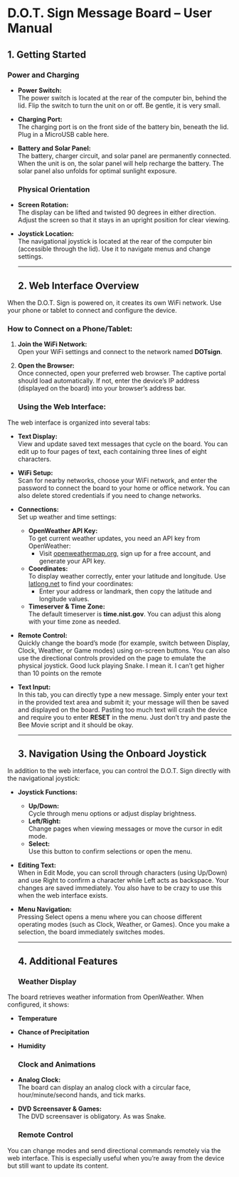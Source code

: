 # **D.O.T. Sign Message Board – User Manual**

## **1\. Getting Started**

### **Power and Charging**

* **Power Switch:**  
  The power switch is located at the rear of the computer bin, behind the lid. Flip the switch to turn the unit on or off. Be gentle, it is very small.   
* **Charging Port:**  
  The charging port is on the front side of the battery bin, beneath the lid. Plug in a MicroUSB cable here.  
* **Battery and Solar Panel:**  
  The battery, charger circuit, and solar panel are permanently connected. When the unit is on, the solar panel will help recharge the battery. The solar panel also unfolds for optimal sunlight exposure.

  ### **Physical Orientation**

* **Screen Rotation:**  
  The display can be lifted and twisted 90 degrees in either direction. Adjust the screen so that it stays in an upright position for clear viewing.  
* **Joystick Location:**  
  The navigational joystick is located at the rear of the computer bin (accessible through the lid). Use it to navigate menus and change settings.

  ---

  ## **2\. Web Interface Overview**

When the D.O.T. Sign is powered on, it creates its own WiFi network. Use your phone or tablet to connect and configure the device.

### **How to Connect on a Phone/Tablet:**

1. **Join the WiFi Network:**  
   Open your WiFi settings and connect to the network named **DOTsign**.  
2. **Open the Browser:**  
   Once connected, open your preferred web browser. The captive portal should load automatically. If not, enter the device’s IP address (displayed on the board) into your browser’s address bar.

   ### **Using the Web Interface:**

The web interface is organized into several tabs:

* **Text Display:**  
  View and update saved text messages that cycle on the board. You can edit up to four pages of text, each containing three lines of eight characters.  
* **WiFi Setup:**  
  Scan for nearby networks, choose your WiFi network, and enter the password to connect the board to your home or office network. You can also delete stored credentials if you need to change networks.  
* **Connections:**  
  Set up weather and time settings:  
  * **OpenWeather API Key:**  
    To get current weather updates, you need an API key from OpenWeather:  
    * Visit [openweathermap.org](https://openweathermap.org/), sign up for a free account, and generate your API key.  
  * **Coordinates:**  
    To display weather correctly, enter your latitude and longitude. Use [latlong.net](https://www.latlong.net/) to find your coordinates:  
    * Enter your address or landmark, then copy the latitude and longitude values.  
  * **Timeserver & Time Zone:**  
    The default timeserver is **time.nist.gov**. You can adjust this along with your time zone as needed.  
* **Remote Control:**  
  Quickly change the board’s mode (for example, switch between Display, Clock, Weather, or Game modes) using on-screen buttons. You can also use the directional controls provided on the page to emulate the physical joystick. Good luck playing Snake. I mean it. I can’t get higher than 10 points on the remote   
* **Text Input:**  
  In this tab, you can directly type a new message. Simply enter your text in the provided text area and submit it; your message will then be saved and displayed on the board. Pasting too much text will crash the device and require you to enter **RESET** in the menu. Just don’t try and paste the Bee Movie script and it should be okay. 

  ---

  ## **3\. Navigation Using the Onboard Joystick**

In addition to the web interface, you can control the D.O.T. Sign directly with the navigational joystick:

* **Joystick Functions:**  
  * **Up/Down:**  
    Cycle through menu options or adjust display brightness.  
  * **Left/Right:**  
    Change pages when viewing messages or move the cursor in edit mode.  
  * **Select:**  
    Use this button to confirm selections or open the menu.  
* **Editing Text:**  
  When in Edit Mode, you can scroll through characters (using Up/Down) and use Right to confirm a character while Left acts as backspace. Your changes are saved immediately. You also have to be crazy to use this when the web interface exists.  
* **Menu Navigation:**  
  Pressing Select opens a menu where you can choose different operating modes (such as Clock, Weather, or Games). Once you make a selection, the board immediately switches modes.

  ---

  ## **4\. Additional Features**

  ### **Weather Display**

The board retrieves weather information from OpenWeather. When configured, it shows:

* **Temperature**  
* **Chance of Precipitation**  
* **Humidity**

  ### **Clock and Animations**

* **Analog Clock:**  
  The board can display an analog clock with a circular face, hour/minute/second hands, and tick marks.  
* **DVD Screensaver & Games:**  
  The DVD screensaver is obligatory. As was Snake.

  ### **Remote Control**

You can change modes and send directional commands remotely via the web interface. This is especially useful when you’re away from the device but still want to update its content.

